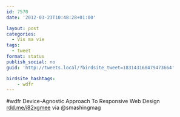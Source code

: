 ```yaml
---
id: 7570
date: '2012-03-23T10:48:28+01:00'

layout: post
categories:
  - Vis ma vie
tags:
  - tweet
format: status
publish_social: no
guid: 'http://tweets.local/?birdsite_tweet=183143168479473664'

birdsite_hashtags:
    - wdfr
---
```


\#wdfr Device-Agnostic Approach To Responsive Web Design [rdd.me/i82xgmee](http://rdd.me/i82xgmee) via @smashingmag